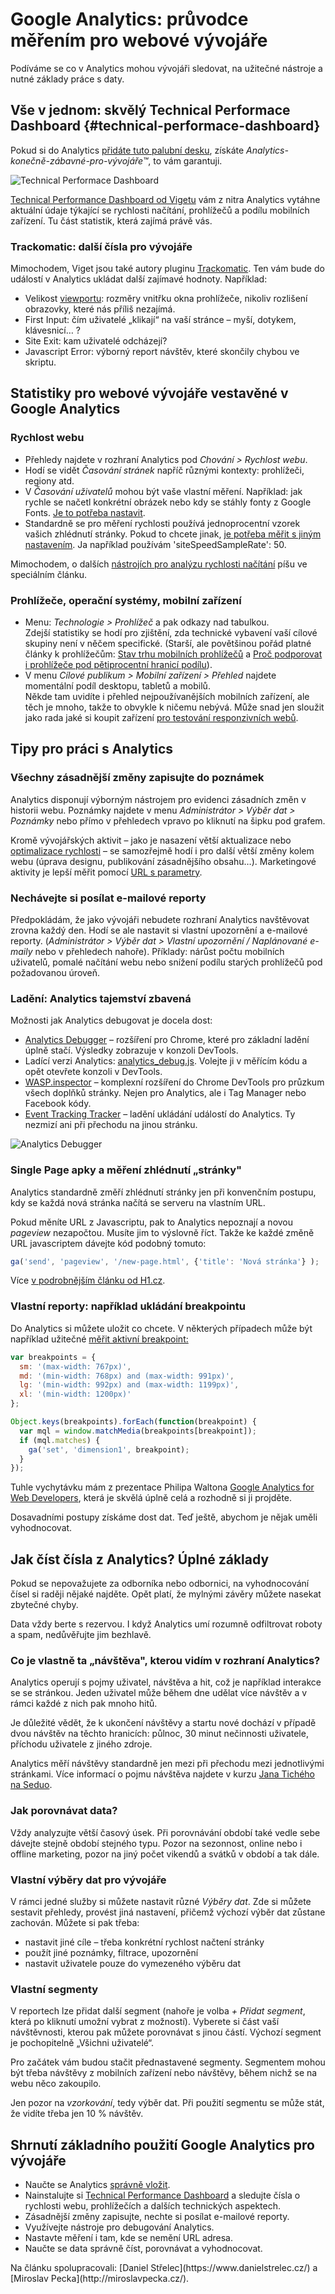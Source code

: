 # Google Analytics: průvodce měřením pro webové vývojáře

Podíváme se co v Analytics mohou vývojáři sledovat, na užitečné nástroje a nutné základy práce s daty.

## Vše v jednom: skvělý Technical Performace Dashboard {#technical-performace-dashboard}

Pokud si do Analytics [přidáte tuto palubní desku](https://analytics.google.com/analytics/gallery/#posts/search/%3F_.tab%3DMy%26_.sort%3DDATE%26_.start%3D0%26_.viewId%3DsJXXMwZtSCmLNYXy-gmozA/), získáte *Analytics-konečně-zábavné-pro-vývojáře™*, to vám garantuji.  

![Technical Performace Dashboard](dist/images/original/analytics-performance-dashboard.jpg)

[Technical Performance Dashboard od Vigetu](https://www.viget.com/articles/a-google-analytics-dashboard-for-front-end-developers) vám z nitra Analytics vytáhne aktuální údaje týkající se rychlosti načítání, prohlížečů a podílu mobilních zařízení. Tu část statistik, která zajímá právě vás. 

### Trackomatic: další čísla pro vývojáře

Mimochodem, Viget jsou také autory  pluginu [Trackomatic](https://www.viget.com/articles/making-cross-client-google-analytics-tracking-easy-with-trackomatic). Ten vám bude do událostí v Analytics ukládat další zajímavé hodnoty. Například:

- Velikost [viewportu](viewport-mobily.md): rozměry vnitřku okna prohlížeče, nikoliv rozlišení obrazovky, které nás příliš nezajímá.
- First Input: čím uživatelé „klikají“ na vaší stránce – myší, dotykem, klávesnicí… ?
- Site Exit: kam uživatelé odcházejí?
- Javascript Error: výborný report návštěv, které skončily chybou ve skriptu.

## Statistiky pro webové vývojáře vestavěné v Google Analytics

### Rychlost webu

* Přehledy najdete v rozhraní Analytics pod *Chování > Rychlost webu*.
* Hodí se vidět *Časování stránek* napříč různými kontexty: prohlížeči, regiony atd.
* V *Časování uživatelů* mohou být vaše vlastní měření. Například: jak rychle se načetl konkrétní obrázek nebo kdy se stáhly fonty z Google Fonts. [Je to potřeba nastavit](https://developers.google.com/analytics/devguides/collection/analyticsjs/user-timings).
* Standardně se pro měření rychlosti používá jednoprocentní vzorek vašich zhlédnutí stránky. Pokud to chcete jinak, [je potřeba měřit s jiným nastavením](http://www.ericmobley.net/measuring-performance-google-analytics/). Ja například používám 'siteSpeedSampleRate': 50.

Mimochodem, o dalších [nástrojích pro analýzu rychlosti načítání](rychlost-nastroje.md) píšu ve speciálním článku.

### Prohlížeče, operační systémy, mobilní zařízení

* Menu: *Technologie > Prohlížeč* a pak odkazy nad tabulkou.   
Zdejší statistiky se hodí pro zjištění, zda technické vybavení vaší cílové skupiny není v něčem specifické. (Starší, ale povětšinou pořád platné články k prohlížečům: [Stav trhu mobilních prohlížečů](http://www.vzhurudolu.cz/blog/18-mobilni-prohlizece) a [Proč podporovat i prohlížeče pod pětiprocentní hranicí podílu](http://www.vzhurudolu.cz/blog/20-pet-procent)).
* V menu *Cílové publikum > Mobilní zařízení > Přehled* najdete momentální podíl desktopu, tabletů a mobilů.  
Někde tam uvidíte i přehled nejpoužívanějších mobilních zařízení, ale těch je mnoho, takže to obvykle k ničemu nebývá. Může snad jen sloužit jako rada jaké si koupit zařízení [pro testování responzivních webů](jak-testovat-responzivni-weby.md).

## Tipy pro práci s Analytics

### Všechny zásadnější změny zapisujte do poznámek

Analytics disponují výborným nástrojem pro evidenci zásadních změn v historii webu. Poznámky najdete v menu *Administrátor > Výběr dat > Poznámky* nebo přímo v přehledech vpravo po kliknutí na šipku pod grafem. 

Kromě vývojářských aktivit – jako je nasazení větší aktualizace nebo [optimalizace rychlosti](http://www.vzhurudolu.cz/kurzy/rychlost-nacitani) – se samozřejmě hodí i pro další větší změny kolem webu (úprava designu, publikování zásadnějšího obsahu…). Marketingové aktivity je lepší měřit pomocí [URL s parametry](https://support.google.com/analytics/answer/1033867?hl=cs).

### Nechávejte si posílat e-mailové reporty

Předpokládám, že jako vývojáři nebudete rozhraní Analytics navštěvovat zrovna každý den. Hodí se ale nastavit si vlastní upozornění a e-mailové reporty. (*Administrátor > Výběr dat > Vlastní upozornění / Naplánované e-maily* nebo v přehledech nahoře). Příklady: nárůst počtu mobilních uživatelů, pomalé načítání webu nebo snížení podílu starých prohlížečů pod požadovanou úroveň.

### Ladění: Analytics tajemství zbavená

Možnosti jak Analytics debugovat je docela dost:

* [Analytics Debugger](https://chrome.google.com/webstore/detail/google-analytics-debugger/jnkmfdileelhofjcijamephohjechhna) – rozšíření pro Chrome, které pro základní ladění úplně stačí. Výsledky zobrazuje v konzoli DevTools.
* Ladící verzi Analytics: [analytics_debug.js](https://google-analytics.com/analytics_debug.js). Volejte ji v měřícím kódu a opět otevřete konzoli v DevTools.
* [WASP.inspector](http://www.webanalyticssolutionprofiler.com/) – komplexní rozšíření do Chrome DevTools pro průzkum všech doplňků stránky. Nejen pro Analytics, ale i Tag Manager nebo Facebook kódy.
* [Event Tracking Tracker](https://chrome.google.com/webstore/detail/event-tracking-tracker/npjkfahkbgoagkfpkidpjdemjjmmbcim) – ladění ukládání událostí do Analytics. Ty nezmizí ani při přechodu na jinou stránku. 

![Analytics Debugger](dist/images/original/analytics-debug.jpg)

### Single Page apky a měření zhlédnutí „stránky"

Analytics standardně změří zhlédnutí stránky jen při konvenčním postupu, kdy se každá nová stránka načítá se serveru na vlastním URL.

Pokud měníte URL z Javascriptu, pak to Analytics nepoznají a novou *pageview* nezapočtou. Musíte jim to výslovně říct. Takže ke každé změně URL javascriptem dávejte kód podobný tomuto:

```javascript
ga('send', 'pageview', '/new-page.html', {'title': 'Nová stránka'} );
```

Více [v podrobnějším článku od H1.cz](http://blog.h1.cz/aktualne/zkresleni-navstevnosti-dynamickych-webu/).

### Vlastní reporty: například ukládání breakpointu

Do Analytics si můžete uložit co chcete. V některých případech může být například užitečné [měřit aktivní breakpoint:](https://philipwalton.github.io/talks/2015-11-19/#31)

```javascript
var breakpoints = {
  sm: '(max-width: 767px)',
  md: '(min-width: 768px) and (max-width: 991px)',
  lg: '(min-width: 992px) and (max-width: 1199px)',
  xl: '(min-width: 1200px)'
};

Object.keys(breakpoints).forEach(function(breakpoint) {
  var mql = window.matchMedia(breakpoints[breakpoint]);
  if (mql.matches) {
    ga('set', 'dimension1', breakpoint);
  }
});
```

Tuhle vychytávku mám z prezentace Philipa Waltona [Google Analytics for Web Developers](https://philipwalton.github.io/talks/2015-11-19/), která je skvělá úplně celá a rozhodně si ji projděte.

Dosavadními postupy získáme dost dat. Teď ještě, abychom je nějak uměli vyhodnocovat.

## Jak číst čísla z Analytics? Úplné základy

Pokud se nepovažujete za odborníka nebo odbornici, na vyhodnocování čísel si raději nějaké najděte. Opět platí, že mylnými závěry můžete nasekat zbytečné chyby.

Data vždy berte s rezervou. I když Analytics umí rozumně odfiltrovat roboty a spam, nedůvěřujte jim bezhlavě.

### Co je vlastně ta „návštěva", kterou vidím v rozhraní Analytics? 

Analytics operují s pojmy uživatel, návštěva a hit, což je například interakce se se stránkou. Jeden uživatel může během dne udělat více návštěv a v rámci každé z nich pak mnoho hitů.

Je důležité vědět, že k ukončení návštěvy a startu nové dochází v případě dvou návštěv na těchto hranicích: půlnoc, 30 minut nečinnosti uživatele, příchodu uživatele z jiného zdroje.

Analytics měří návštěvy standardně jen mezi při přechodu mezi jednotlivými stránkami. Více informací o pojmu návštěva najdete v kurzu [Jana Tichého na Seduo](https://www.seduo.cz/uvod-do-webove-analytiky/lekce/14).

### Jak porovnávat data? 

Vždy analyzujte větší časový úsek. Při porovnávání období také vedle sebe dávejte stejně období stejného typu. Pozor na sezonnost, online nebo i offline marketing, pozor na jiný počet vikendů a svátků v období a tak dále.

### Vlastní výběry dat pro vývojáře

V rámci jedné služby si můžete nastavit různé *Výběry dat*. Zde si můžete sestavit přehledy, provést jiná nastavení, přičemž výchozí výběr dat zůstane zachován. Můžete si pak třeba:

* nastavit jiné cíle – třeba konkrétní rychlost načtení stránky
* použít jiné poznámky, filtrace, upozornění
* nastavit uživatele pouze do vymezeného výběru dat

### Vlastní segmenty

V reportech lze přidat další segment (nahoře je volba *+ Přidat segment*, která po kliknutí umožní vybrat z možností). Vyberete si část vaší návštěvnosti, kterou pak můžete porovnávat s jinou částí. Výchozí segment je pochopitelně „Všichni uživatelé“. 

Pro začátek vám budou stačit přednastavené segmenty. Segmentem mohou být třeba návštěvy z mobilních zařízení nebo návštěvy, během nichž se na webu něco zakoupilo.

Jen pozor na *vzorkování*, tedy výběr dat. Při použití segmentu se může stát, že vidíte třeba jen 10 % návštěv. 

## Shrnutí základního použití Google Analytics pro vývojáře

* Naučte se Analytics [správně vložit](google-analytics-pridani.md).
* Nainstalujte si [Technical Performance Dashboard](https://www.viget.com/articles/a-google-analytics-dashboard-for-front-end-developers) a sledujte čísla o rychlosti webu, prohlížečích a dalších technických aspektech.
* Zásadnější změny zapisujte, nechte si posílat e-mailové reporty.
* Využívejte nástroje pro debugování Analytics.
* Nastavte měření i tam, kde se nemění URL adresa.
* Naučte se data správně číst, porovnávat a vyhodnocovat.

<div class="web-only text-center text-small" markdown="1">
  Na článku spolupracovali: [Daniel Střelec](https://www.danielstrelec.cz/) a [Miroslav Pecka](http://miroslavpecka.cz/).  
</div>





